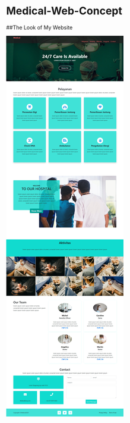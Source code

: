 # Medical-Web-Concept

##The Look of My Website

![alt text](https://github.com/Faridmumtazz/Medical-Web-Concept/blob/master/Concept/img/11.jpeg)
